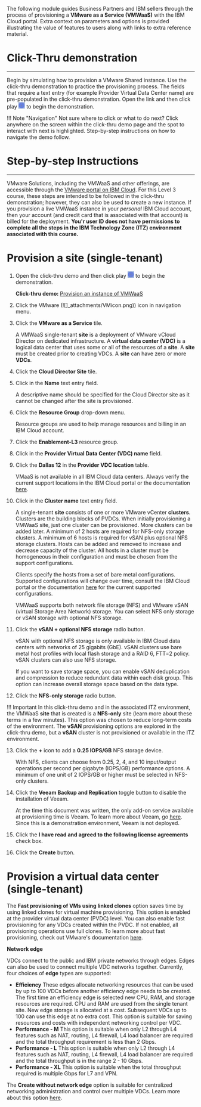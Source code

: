 The following module guides Business Partners and IBM sellers through the process of provisioning a **VMware as a Service (VMWaaS)** with the IBM Cloud portal. Extra context on parameters and options is provided illustrating the value of features to users along with links to extra reference material.

#
# Click-Thru demonstration
-----------------------------

Begin by simulating how to provision a VMware Shared instance. Use the click-thru demonstration to practice the provisioning process. The fields that require a text entry (for example Provider Virtual Data Center name) are pre-populated in the click-thru demonstration. Open the link and then click play ![](_attachments/ClickThruPlayButton.png) to begin the demonstration.

!!! Note "Navigation"
    Not sure where to click or what to do next? Click anywhere on the screen within the click-thru demo page and the spot to interact with next is highlighted. Step-by-step instructions on how to navigate the demo follow.

#
# Step-by-step Instructions
----------------------

VMware Solutions, including the VMWaaS and other offerings, are accessible through the <a href="https://cloud.ibm.com/vmware" target="_blank">VMware portal on IBM Cloud</a>. For this Level 3 course, these steps are intended to be followed in the click-thru demonstration; however, they can also be used to create a new instance. If you provision a live VMWaaS instance in your *personal* IBM Cloud account, then your account (and credit card that is associated with that account) is billed for the deployment. **You'r user ID does not have permissions to complete all the steps in the IBM Technology Zone (ITZ) environment associated with this course.**

#
# Provision a site (single-tenant)


1. Open the click-thru demo and then click play ![](_attachments/ClickThruPlayButton.png) to begin the demonstration.

   **Click-thru demo:** <a href="https://ibm.github.io/SalesEnablement-test-repo/includes/VMaaS-provision-site/index.html" target ="_blank">Provision an instance of VMWaaS</a>

2. Click the VMware (![]_attachments/VMicon.png)) icon in navigation menu.
3. Click the **VMware as a Service** tile.

    A VMWaaS single-tenant **site** is a deployment of VMware vCloud Director on dedicated infrastructure. A **virtual data center (VDC)** is a logical data center that uses some or all of the resources of a **site**. A **site** must be created prior to creating VDCs. A **site** can have zero or more **VDCs**. 

4. Click the **Cloud Director Site** tile.
5. Click in the **Name** text entry field.

   A descriptive name should be specified for the Cloud Director site as it cannot be changed after the site is provisioned. 

6. Click the **Resource Group** drop-down menu.

   Resource groups are used to help manage resources and billing in an IBM Cloud account.

7. Click the **Enablement-L3** resource group.
8. Click in the **Provider Virtual Data Center (VDC) name** field.
9. Click the **Dallas 12** in the **Provider VDC location** table.

   VMaaS is not available in all IBM Cloud data centers. Always verify the current support locations in the IBM Cloud portal or the documentation <a href="https://cloud.ibm.com/docs/vmwaresolutions?topic=vmwaresolutions-tenant-plan-deploy#tenant-plan-deploy-locations" target="_blank">here</a>.

10. Click in the **Cluster name** text entry field.

    A single-tenant **site** consists of one or more VMware vCenter **clusters**. Clusters are the building blocks of PVDCs. When initially provisioning a VMWaaS site, just one cluster can be provisioned. More clusters can be added later. A minimum of 2 hosts are required for NFS-only storage clusters. A minimum of 6 hosts is required for vSAN plus optional NFS storage clusters. Hosts can be added and removed to increase and decrease capacity of the cluster. All hosts in a cluster must be homogeneous in their configuration and must be chosen from the support configurations.

    Clients specify the hosts from a set of bare metal configurations. Supported configurations will change over time, consult the IBM Cloud portal or the documentation <a href="https://cloud.ibm.com/docs/vmwaresolutions?topic=vmwaresolutions-tenant-plan-deploy#tenant-plan-deploy-bms-req" target="_blank">here</a> for the current supported configurations.

    VMWaaS supports both network file storage (NFS) and VMware vSAN (virtual Storage Area Network) storage. You can select NFS only storage or vSAN storage with optional NFS storage. 

11. Click the **vSAN + optional NFS storage** radio button.

    vSAN with optional NFS storage is only available in IBM Cloud data centers with networks of 25 gigabits (GbE). vSAN clusters use bare metal host profiles with local flash storage and a RAID 6, FTT=2 policy. vSAN clusters can also use NFS storage.

    If you want to save storage space, you can enable vSAN deduplication and compression to reduce redundant data within each disk group. This option can increase overall storage space based on the data type.

12. Click the **NFS-only storage** radio button.

!!! Important
    In this click-thru demo and in the associated ITZ environment, the VMWaaS **site** that is created is a **NFS-only** site (learn more about these terms in a few minutes). This option was chosen to reduce long-term costs of the environment. The **vSAN** provisioning options are explored in the click-thru demo, but a **vSAN** cluster is not provisioned or available in the ITZ environment.

13. Click the **+** icon to add a **0.25 IOPS/GB** NFS storage device.

    With NFS, clients can choose from 0.25, 2, 4, and 10 input/output operations per second per gigabyte (IOPS/GB) performance options. A minimum of one unit of 2 IOPS/GB or higher must be selected in NFS-only clusters.

14. Click the **Veeam Backup and Replication** toggle button to disable the installation of Veeam.

    At the time this document was written, the only add-on service available at provisioning time is Veeam. To learn more about Veeam, go <a href="https://cloud.ibm.com/docs/vmwaresolutions?topic=vmwaresolutions-tenant-veeam" target="_blank">here</a>. Since this is a demonstration environment, Veeam is not deployed.

15. Click the **I have read and agreed to the following license agreements** check box.
16. Click the **Create** button.


#
# Provision a virtual data center (single-tenant)

The **Fast provisioning of VMs using linked clones** option saves time by using linked clones for virtual machine provisioning. This option is enabled at the provider virtual data center (PVDC) level. You can also enable fast provisioning for any VDCs created within the PVDC. If not enabled, all provisioning operations use full clones. To learn more about fast provisioning, check out VMware's documentation <a href="https://docs.vmware.com/en/VMware-Cloud-Director/10.4/VMware-Cloud-Director-Tenant-Portal-Guide/GUID-4C232B62-4C95-44FF-AD8F-DA2588A5BACC.html" target="_blank">here</a>. 


**Network edge**

VDCs connect to the public and IBM private networks through edges. Edges can also be used to connect multiple VDC networks together. Currently, four choices of **edge** types are supported: 
- **Efficiency** 	These edges allocate networking resources that can be used by up to 100 VDCs before another efficiency edge needs to be created. The first time an efficiency edge is selected new CPU, RAM, and storage resources are required. CPU and RAM are used from the single tenant site. New edge storage is allocated at a cost. Subsequent VDCs up to 100 can use this edge at no extra cost. This option is suitable for saving resources and costs with independent networking control per VDC.
- **Performance - M** 	This option is suitable when only L2 through L4 features such as NAT, routing, L4 firewall, L4 load balancer are required and the total throughput requirement is less than 2 Gbps.
- **Performance - L** 	This option is suitable when only L2 through L4 features such as NAT, routing, L4 firewall, L4 load balancer are required and the total throughput is in the range 2 - 10 Gbps.
- **Performance - XL** 	This option is suitable when the total throughput required is multiple Gbps for L7 and VPN. 

The **Create without network edge** option is suitable for centralized networking administration and control over multiple VDCs. Learn more about this option <a href="https://cloud.ibm.com/docs/vmware-service?topic=vmware-service-vdc-adding#vdc-adding-procedure" target="_blank">here</a>.